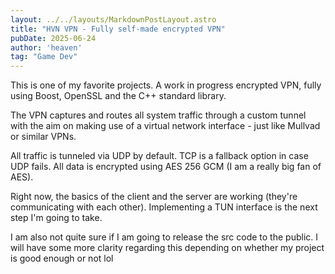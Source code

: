 ```yaml
---
layout: ../../layouts/MarkdownPostLayout.astro
title: "HVN VPN - Fully self-made encrypted VPN"
pubDate: 2025-06-24
author: 'heaven'
tag: "Game Dev"
---
```


This is one of my favorite projects. A work in progress encrypted VPN, fully using Boost, OpenSSL and the C++ standard library.

The VPN captures and routes all system traffic through a custom tunnel with the aim on making use of a virtual network interface - just like Mullvad or similar VPNs.

All traffic is tunneled via UDP by default. TCP is a fallback option in case UDP fails. All data is encrypted using AES 256 GCM (I am a really big fan of AES).

Right now, the basics of the client and the server are working (they're communicating with each other).
Implementing a TUN interface is the next step I'm going to take.

I am also not quite sure if I am going to release the src code to the public. I will have some more clarity regarding this depending on whether my project is good enough or not lol 

